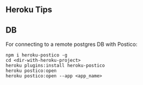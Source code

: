 ## Heroku Tips

## DB

For connecting to a remote postgres DB with Postico:

```
npm i heroku-postico -g
cd <dir-with-heroku-project>
heroku plugins:install heroku-postico
heroku postico:open
heroku postico:open --app <app_name>
```
